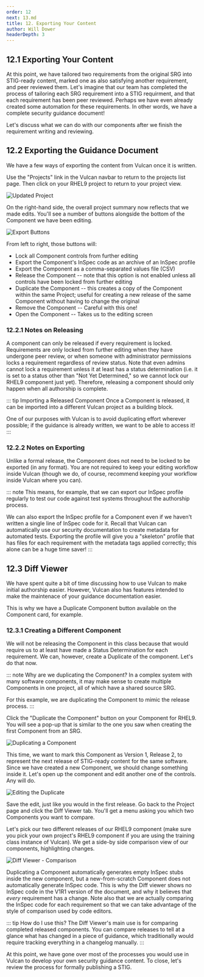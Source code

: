 ```yaml
---
order: 12
next: 13.md
title: 12. Exporting Your Content
author: Will Dower
headerDepth: 3
---
```


## 12.1 Exporting Your Content

At this point, we have tailored two requirements from the original SRG into STIG-ready content, marked one as also satisfying another requirement, and peer reviewed them. Let's imagine that our team has completed the process of tailoring each SRG requirement into a STIG requirment, and that each requirement has been peer reviewed. Perhaps we have even already created some automation for these requirements. In other words, we have a complete security guidance document!

Let's discuss what we can do with our components after we finish the requirement writing and reviewing.

## 12.2 Exporting the Guidance Document

We have a few ways of exporting the content from Vulcan once it is written.

Use the "Projects" link in the Vulcan navbar to return to the projects list page. Then click on your RHEL9 project to return to your project view.

![Updated Project](@/../../../assets/img/updated_project_view.png)

On the right-hand side, the overall project summary now reflects that we made edits. You'll see a number of buttons alongside the bottom of the Component we have been editing. 

![Export Buttons](@/../../../assets/img/export_buttons.png)

From left to right, those buttons will:

- Lock all Component controls from further editing
- Export the Component's InSpec code as an archive of an InSpec profile
- Export the Component as a comma-separated values file (CSV)
- Release the Component -- note that this option is not enabled unless all controls have been locked from further editing
- Duplicate the Component -- this creates a copy of the Component within the same Project; useful for creating a new release of the same Component without having to change the original
- Remove the Component -- Careful with this one!
- Open the Component -- Takes us to the editing screen

### 12.2.1 Notes on Releasing

A component can only be released if every requirement is locked. Requirements are only locked from further editing when they have undergone peer review, or when someone with administrator permissions locks a requirement regardless of review status. Note that even admins cannot lock a requirement unless it at least has a status determination (i.e. it is set to a status other than "Not Yet Determined," so we cannot lock our RHEL9 component just yet). Therefore, releasing a component should only happen when all authorship is complete.

::: tip Importing a Released Component
Once a Component is released, it can be imported into a different Vulcan project as a building block.

One of our purposes with Vulcan is to avoid duplicating effort wherever possible; if the guidance is already written, we want to be able to access it!
:::

### 12.2.2 Notes on Exporting

Unlike a formal release, the Component does not need to be locked to be exported (in any format). You are not required to keep your editing workflow inside Vulcan (though we do, of course, recommend keeping your workflow inside Vulcan where you can).

::: note 
This means, for example, that we can export our InSpec profile regularly to test our code against test systems throughout the authorship process.

We can also export the InSpec profile for a Component even if we haven't written a single line of InSpec code for it. Recall that Vulcan can automatically use our security documentation to create metadata for automated tests. Exporting the profile will give you a "skeleton" profile that has files for each requirement with the metadata tags applied correctly; this alone can be a huge time saver!
:::

## 12.3 Diff Viewer

We have spent quite a bit of time discussing how to use Vulcan to make initial authorship easier. However, Vulcan also has features intended to make the maintenace of your guidance documentation easier.

This is why we have a Duplicate Component button available on the Component card, for example.

### 12.3.1 Creating a Different Component

We will not be releasing the Component in this class because that would require us to at least have made a Status Determination for each requirement. We can, however, create a Duplicate of the component. Let's do that now.

::: note Why are we duplicating the Component?
In a complex system with many software components, it may make sense to create multiple Components in one project, all of which have a shared source SRG.

For this example, we are duplicating the Component to mimic the release process.
:::

Click the "Duplicate the Component" button on your Component for RHEL9. You will see a pop-up that is similar to the one you saw when creating the first Component from an SRG.

![Duplicating a Component](@/../../../assets/img/duplicate.png)

This time, we want to mark this Component as Version 1, Release 2, to represent the next release of STIG-ready content for the same software. Since we have created a new Component, we should change something inside it. Let's open up the component and edit another one of the controls. Any will do.

![Editing the Duplicate](@/../../../assets/img/editing_duplicate.png)

Save the edit, just like you would in the first release. Go back to the Project page and click the Diff Viewer tab. You'll get a menu asking you which two Components you want to compare.

Let's pick our two different releases of our RHEL9 component (make sure you pick your own project's RHEL9 component if you are using the training class instance of Vulcan). We get a side-by side comparison view of our components, highlighting changes.

![Diff Viewer - Comparison](@/../../../assets/img/diff.png)

Duplicating a Component automatically generates empty InSpec stubs inside the new component, but a new-from-scratch Component does not automatically generate InSpec code. This is why the Diff viewer shows no InSpec code in the V1R1 version of the document, and why it believes that _every_ requirement has a change. Note also that we are actually comparing the InSpec code for each requirement so that we can take advantage of the style of comparison used by code editors.

::: tip How do I use this?
The Diff Viewer's main use is for comparing completed released components. You can compare releases to tell at a glance what has changed in a piece of guidance, which traditionally would require tracking everything in a changelog manually.
:::

At this point, we have gone over most of the processes you would use in Vulcan to develop your own security guidance content. To close, let's review the process for formally publishing a STIG.